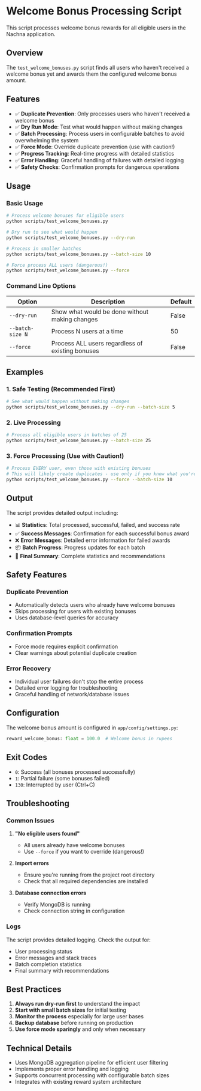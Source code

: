 # Welcome Bonus Processing Script

This script processes welcome bonus rewards for all eligible users in the Nachna application.

## Overview

The `test_welcome_bonuses.py` script finds all users who haven't received a welcome bonus yet and awards them the configured welcome bonus amount.

## Features

- ✅ **Duplicate Prevention**: Only processes users who haven't received a welcome bonus
- ✅ **Dry Run Mode**: Test what would happen without making changes
- ✅ **Batch Processing**: Process users in configurable batches to avoid overwhelming the system
- ✅ **Force Mode**: Override duplicate prevention (use with caution!)
- ✅ **Progress Tracking**: Real-time progress with detailed statistics
- ✅ **Error Handling**: Graceful handling of failures with detailed logging
- ✅ **Safety Checks**: Confirmation prompts for dangerous operations

## Usage

### Basic Usage

```bash
# Process welcome bonuses for eligible users
python scripts/test_welcome_bonuses.py

# Dry run to see what would happen
python scripts/test_welcome_bonuses.py --dry-run

# Process in smaller batches
python scripts/test_welcome_bonuses.py --batch-size 10

# Force process ALL users (dangerous!)
python scripts/test_welcome_bonuses.py --force
```

### Command Line Options

| Option | Description | Default |
|--------|-------------|---------|
| `--dry-run` | Show what would be done without making changes | False |
| `--batch-size N` | Process N users at a time | 50 |
| `--force` | Process ALL users regardless of existing bonuses | False |

## Examples

### 1. Safe Testing (Recommended First)
```bash
# See what would happen without making changes
python scripts/test_welcome_bonuses.py --dry-run --batch-size 5
```

### 2. Live Processing
```bash
# Process all eligible users in batches of 25
python scripts/test_welcome_bonuses.py --batch-size 25
```

### 3. Force Processing (Use with Caution!)
```bash
# Process EVERY user, even those with existing bonuses
# This will likely create duplicates - use only if you know what you're doing!
python scripts/test_welcome_bonuses.py --force --batch-size 10
```

## Output

The script provides detailed output including:

- 📊 **Statistics**: Total processed, successful, failed, and success rate
- ✅ **Success Messages**: Confirmation for each successful bonus award
- ❌ **Error Messages**: Detailed error information for failed awards
- 📦 **Batch Progress**: Progress updates for each batch
- 🎯 **Final Summary**: Complete statistics and recommendations

## Safety Features

### Duplicate Prevention
- Automatically detects users who already have welcome bonuses
- Skips processing for users with existing bonuses
- Uses database-level queries for accuracy

### Confirmation Prompts
- Force mode requires explicit confirmation
- Clear warnings about potential duplicate creation

### Error Recovery
- Individual user failures don't stop the entire process
- Detailed error logging for troubleshooting
- Graceful handling of network/database issues

## Configuration

The welcome bonus amount is configured in `app/config/settings.py`:

```python
reward_welcome_bonus: float = 100.0  # Welcome bonus in rupees
```

## Exit Codes

- `0`: Success (all bonuses processed successfully)
- `1`: Partial failure (some bonuses failed)
- `130`: Interrupted by user (Ctrl+C)

## Troubleshooting

### Common Issues

1. **"No eligible users found"**
   - All users already have welcome bonuses
   - Use `--force` if you want to override (dangerous!)

2. **Import errors**
   - Ensure you're running from the project root directory
   - Check that all required dependencies are installed

3. **Database connection errors**
   - Verify MongoDB is running
   - Check connection string in configuration

### Logs

The script provides detailed logging. Check the output for:
- User processing status
- Error messages and stack traces
- Batch completion statistics
- Final summary with recommendations

## Best Practices

1. **Always run dry-run first** to understand the impact
2. **Start with small batch sizes** for initial testing
3. **Monitor the process** especially for large user bases
4. **Backup database** before running on production
5. **Use force mode sparingly** and only when necessary

## Technical Details

- Uses MongoDB aggregation pipeline for efficient user filtering
- Implements proper error handling and logging
- Supports concurrent processing with configurable batch sizes
- Integrates with existing reward system architecture
